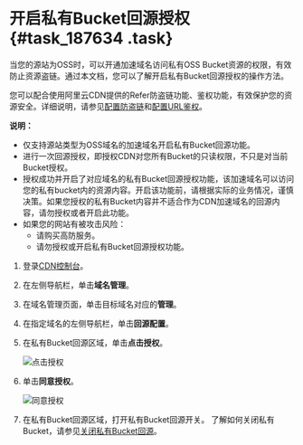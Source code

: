 # 开启私有Bucket回源授权 {#task_187634 .task}

当您的源站为OSS时，可以开通加速域名访问私有OSS Bucket资源的权限，有效防止资源盗链。通过本文档，您可以了解开启私有Bucket回源授权的操作方法。

您可以配合使用阿里云CDN提供的Refer防盗链功能、鉴权功能，有效保护您的资源安全。详细说明，请参见[配置防盗链](intl.zh-CN/域名管理/访问控制/配置Refer防盗链.md#)和[配置URL鉴权](intl.zh-CN/域名管理/访问控制/配置URL鉴权/配置URL鉴权.md#)。

**说明：** 

-   仅支持源站类型为OSS域名的加速域名开启私有Bucket回源功能。
-   进行一次回源授权，即授权CDN对您所有Bucket的只读权限，不只是对当前Bucket授权。
-   授权成功并开启了对应域名的私有Bucket回源授权功能，该加速域名可以访问您的私有bucket内的资源内容。开启该功能前，请根据实际的业务情况，谨慎决策。如果您授权的私有Bucket内容并不适合作为CDN加速域名的回源内容，请勿授权或者开启此功能。
-   如果您的网站有被攻击风险：
    -   请购买高防服务。
    -   请勿授权或开启私有Bucket回源授权功能。

1.  登录[CDN控制台](https://cdn.console.aliyun.com)。
2.  在左侧导航栏，单击**域名管理**。
3.  在域名管理页面，单击目标域名对应的**管理**。
4.  在指定域名的左侧导航栏，单击**回源配置**。
5.  在私有Bucket回源区域，单击**点击授权**。 

    ![点击授权](http://static-aliyun-doc.oss-cn-hangzhou.aliyuncs.com/assets/img/5143/156653412952546_zh-CN.png)

6.  单击**同意授权**。 

    ![同意授权](http://static-aliyun-doc.oss-cn-hangzhou.aliyuncs.com/assets/img/5143/156653412945826_zh-CN.png)

7.  在私有Bucket回源区域，打开私有Bucket回源开关。 了解如何关闭私有Bucket，请参见[关闭私有Bucket回源](intl.zh-CN/域名管理/回源配置/关闭私有Bucket回源授权.md#)。

